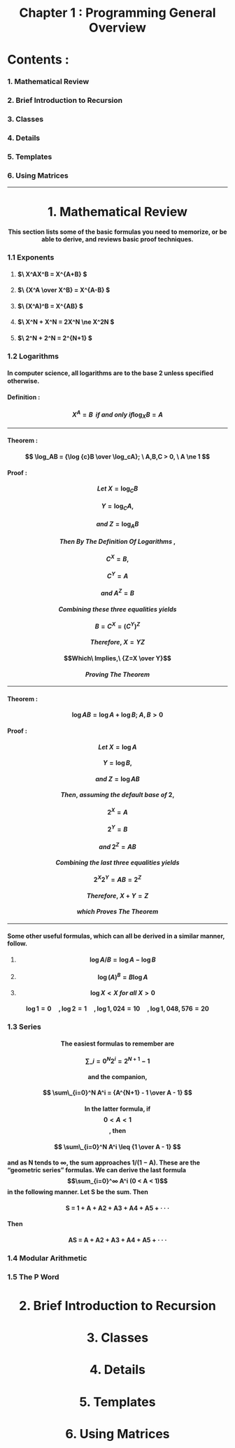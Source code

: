 <h1 align="center" >Chapter 1 : Programming General Overview</h1>

# Contents :

### 1. Mathematical Review

### 2. Brief Introduction to Recursion

### 3. Classes

### 4. Details

### 5. Templates

### 6. Using Matrices

---

<h1 align="center" >1. Mathematical Review</h1>

#### <p align="center" >This section lists some of the basic formulas you need to memorize, or be able to derive, and reviews basic proof techniques.</p>

### 1.1 Exponents

1. #### <p>$\ X^AX^B = X^{A+B} $</p>

2. #### <p>$\ {X^A \over X^B} = X^{A-B} $</p>

3. #### <p>$\ (X^A)^B = X^{AB} $</p>

4. #### <p>$\ X^N + X^N = 2X^N \ne X^2N $</p>

5. #### <p>$\ 2^N + 2^N = 2^{N+1} $</p>

### 1.2 Logarithms

#### In computer science, all logarithms are to the base 2 unless speciﬁed otherwise.

#### Definition :

#### <p>$${X^A = B} \ \ if \ and \ only \ if \log_{X}B = A $$</p>

---

#### Theorem :

#### <p>$$ \log_AB = {\log {c}B \over \log_cA}; \ A,B,C > 0, \ A \ne 1 $$</p>

#### Proof :

#### <p>$$Let\ X=\log_{C}B$$</p>

#### <p>$$Y=\log_{C}A,$$</p>

#### <p>$$and\ Z=\log_{A}B$$</p>

#### <p>$$Then\ By\ The\ Definition\ Of\ Logarithms\ ,$$</p>

#### <p>$$C^X = B,$$</p>

#### <p>$$C^Y = A$$</p>

#### <p>$$and\ A^Z = B$$</p>

#### <p>$$Combining\ these\ three\ equalities\ yields$$</p>

#### <p>$$B = C^X = (C^Y)^Z$$</p>

#### <p>$$Therefore,\ X=YZ$$</p>

#### <p>$$Which\ Implies,\ {Z=X \over Y}$$</p>

#### <p>$$Proving\ The\ Theorem$$</p>

---

#### Theorem :

#### <p>$$ \log AB = {\log A + \log B}; \ A,B > 0 $$</p>

#### Proof :

#### <p>$$Let\ X=\log A$$</p>

#### <p>$$Y=\log B,$$</p>

#### <p>$$and\ Z=\log AB$$</p>

#### <p>$$Then,\ assuming\ the\ default\ base\ of\ 2 ,$$</p>

#### <p>$$2^X = A$$</p>

#### <p>$$2^Y = B$$</p>

#### <p>$$and\ 2^Z = AB$$</p>

#### <p>$$Combining\ the\ last\ three\ equalities\ yields$$</p>

#### <p>$$2^X2^Y = AB = 2^Z$$</p>

#### <p>$$Therefore,\ X + Y = Z$$</p>

#### <p>$$which\ Proves\ The\ Theorem$$</p>

---

#### Some other useful formulas, which can all be derived in a similar manner, follow.

1. #### <p>$$\log {A / B} = \log A - \log B $$</p>
1. #### <p>$$\log {(A)}^B = B\log A$$</p>
1. #### <p>$$\log X < X\ for\ all\ X > 0$$</p>

#### <p>$$\log 1 = 0\ \ \ \ \ ,\log 2 = 1\ \ \ \ \ ,\log 1,024 = 10\ \ \ \ \ ,\log 1,048,576 = 20 $$</p>

### 1.3 Series

#### <p align="center" >The easiest formulas to remember are</p>

#### <p>$$ \sum\_{i=0}^N 2^i = 2^{N+1}-1 $$</p>

#### <p align="center" >and the companion,</p>

#### <p>$$ \sum\_{i=0}^N A^i = {A^{N+1} - 1 \over A - 1} $$</p>

#### <p align="center" >In the latter formula, if $$ 0 < A < 1$$ , then</p>

#### <p>$$ \sum\_{i=0}^N A^i \leq {1 \over A - 1} $$</p>

#### <p>and as N tends to ∞, the sum approaches 1/(1 − A). These are the “geometric series” formulas. We can derive the last formula $$\sum_{i=0}^∞ A^i (0 < A < 1)$$ in the following manner. Let S be the sum. Then</p>

#### <p align="center">S = 1 + A + A2 + A3 + A4 + A5 + · · ·</p>

#### Then

#### <p align="center">AS = A + A2 + A3 + A4 + A5 + · · ·</p>

### 1.4 Modular Arithmetic

### 1.5 The P Word

<h1 align="center" >2. Brief Introduction to Recursion</h1>

<h1 align="center" >3. Classes</h1>

<h1 align="center" >4. Details</h1>

<h1 align="center" >5. Templates</h1>

<h1 align="center" >6. Using Matrices</h1>
